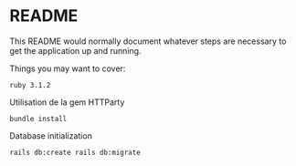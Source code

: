 # README

This README would normally document whatever steps are necessary to get the
application up and running.

Things you may want to cover:

  `ruby 3.1.2`

Utilisation de la gem HTTParty

  `bundle install`

Database initialization

  `rails db:create rails db:migrate`
